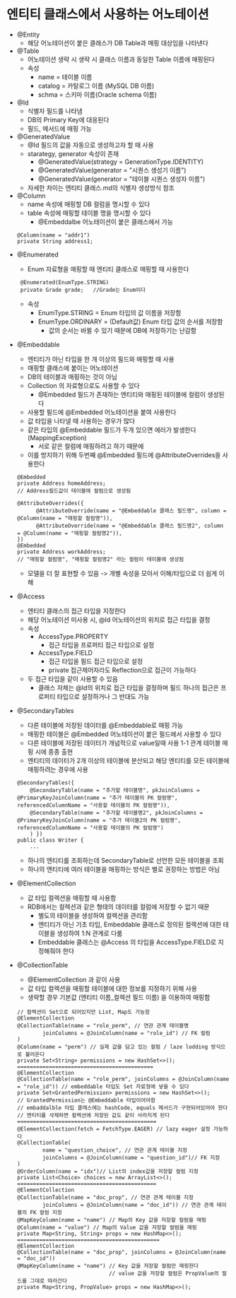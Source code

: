 # 엔티티 클래스에서 사용하는 어노테이션
  - @Entity
    - 해당 어노테이션이 붙은 클래스가 DB Table과 매핑 대상임을 나타낸다
  - @Table
    - 어노테이션 생략 시 생략 시 클래스 이름과 동일한 Table 이름에 매핑된다
    - 속성
      - name = 테이블 이름
      - catalog = 카탈로그 이름 (MySQL DB 이름)
      - schma = 스키마 이름(Oracle schema 이름)
  - @Id
    - 식별자 필드를 나타냄
    - DB의 Primary Key에 대응된다
    - 필드, 메서드에 매핑 가능
  - @GeneratedValue
    - @Id 필드의 값을 자동으로 생성하고자 할 때 사용
    - starategy, generator 속성이 존재
      - @GeneratedValue(strategy = GenerationType.IDENTITY)
      - @GeneratedValue(generator = "시퀀스 생성기 이름")
      - @GeneratedValue(generator = "테이블 시퀀스 생성자 이름")
    - 자세한 차이는 엔티티 클래스.md의 식별자 생성방식 참조 
  - @Column
    - name 속성에 매핑할 DB 컬럼을 명시할 수 있다
    - table 속성에 매핑할 테이블 명을 명시할 수 있다
      - @Embeddalbe 어노테이션이 붙은 클래스에서 가능
    ```
    @Column(name = "addr1")
    private String address1;
    ``` 
  * @Enumerated
    * Enum 자료형을 매핑할 때 엔티티 클래스로 매핑할 때 사용한다
    ```
     @Enumerated(EnumType.STRING)
     private Grade grade;   //Grade는 Enum이다
    ```
    * 속성
      * EnumType.STRING = Enum 타입의 값 이름을 저장함
      * EnumType.ORDINARY = (Default값) Enum 타입 값의 순서를 저장함 
        * 값의 순서는 바뀔 수 있기 때문에 DB에 저장하기는 난감함
  * @Embeddable
     * 엔티티가 아닌 타입을 한 개 이상의 필드와 매핑할 때 사용
     * 매핑할 클래스에 붙이는 어노테이션
     * DB의 테이블과 매핑하는 것이 아님
     * Collection 의 자료형으로도 사용할 수 있다
       * @Embedded 필드가 존재하는 엔티티와 매핑된 테이블에 컬럼이 생성된다
     * 사용할 필드에 @Embedded 어노테이션을 붙여 사용한다
     * 값 타입을 나타낼 때 사용하는 경우가 많다
     * 같은 타입의 @Embeddable 필드가 두개 있으면 에러가 발생한다(MappingException)
       * 서로 같은 컬럼에 매핑하려고 하기 때문에
     * 이를 방지하기 위해 두번째 @Embedded 필드에 @AttributeOverrides을 사용한다
      ```
      @Embedded
      private Address homeAddress;
      // Address필드값이 테이블에 컬럼으로 생성됨

      @AttributeOverrides({
            @AttributeOverride(name = "@Embeddable 클래스 필드명", column = @Column(name = "매핑할 컬럼명")),
            @AttributeOverride(name = "@Embeddable 클래스 필드명2", column = @Column(name = "매핑할 컬럼명2")),
      })
      @Embedded
      private Address workAddress;
      // "매핑할 컬럼명", "매핑할 컬럼명2" 라는 컬럼이 테이블에 생성됨

     ```  
     * 모델을 더 잘 표현할 수 있음 -> 개별 속성을 모아서 이해/타입으로 더 쉽게 이해
  * @Access
    * 엔티티 클래스의 접근 타입을 지정한다
    * 해당 어노테이션 미사용 시, @Id 어노테이션의 위치로 접근 타입을 결정
    * 속성
      * AccessType.PROPERTY 
        * 접근 타입을 프로퍼티 접근 타입으로 설정
      * AccessType.FIELD 
        * 접근 타입을 필드 접근 타입으로 설정
        * private 접근제어자라도 Reflection으로 접근이 가능하다
    * 두 접근 타입을 같이 사용할 수 있음
      * 클래스 자체는 @Id의 위치로 접근 타입을 결정하며 필드 하나의 접근은 프로퍼티 타입으로 설정하거나 그 반대도 가능
  * @SecondaryTables
    * 다른 테이블에 저장된 데이터를 @Embeddable로 매핑 가능
    * 매핑한 테이블은 @Embedded 어노테이션이 붙은 필드에서 사용할 수 있다
    * 다른 테이블에 저장된 데이터가 개념적으로 value일때 사용 1-1 관계 테이블 매핑 시에 종종 출현 
    * 엔티티의 데이터가 2개 이상의 테이블에 분산되고 해당 엔티티를 모든 테이블에 매핑하려는 경우에 사용
    ```
    @SecondaryTables({
        @SecondaryTable(name = "추가할 테이블명", pkJoinColumns = @PrimaryKeyJoinColumn(name = "추가 테이블의 PK 컬럼명", referencedColumnName = "사용할 테이블의 PK 컬럼명")),
        @SecondaryTable(name = "추가할 테이블명2", pkJoinColumns = @PrimaryKeyJoinColumn(name = "추가 테이블2의 PK 컬럼명", referencedColumnName = "사용할 테이블의 PK 컬럼명") 
        ) }) 
    public class Writer {
        ...
    ``` 
    * 하나의 엔티티를 조회하는데 SecondaryTable로 선언한 모든 테이블을 조회
    * 하나의 엔티티에 여러 테이블을 매핑하는 방식은 별로 권장하는 방법은 아님

  * @ElementCollection
    * 값 타입 컬렉션을 매핑할 때 사용함
    * RDB에서는 컬렉션과 같은 형태의 데이터를 컬럼에 저장할 수 없기 때문
      * 별도의 테이블을 생성하여 컬렉션을 관리함 
      * 엔티티가 아닌 기초 타입, Embeddable 클래스로 정의된 컬렉션에 대한 테이블을 생성하여 1:N 관계로 다룸
      * Embeddable 클래스는 @Access 의 타입을 AccessType.FIELD로 지정해줘야 한다
  * @CollectionTable
    * @ElementCollection 과 같이 사용
    * 값 타입 컬렉션을 매핑할 테이블에 대한 정보를 지정하기 위해 사용
    * 생략할 경우 기본값 (엔티티 이름_컬렉션 필드 이름) 을 이용하여 매핑함
    ```
    // 컬렉션이 Set으로 되어있지만 List, Map도 가능함
    @ElementCollection
    @CollectionTable(name = "role_perm", // 연관 관계 테이블명
            joinColumns = @JoinColumn(name = "role_id") // FK 컬럼
    )
    @Column(name = "perm") // 실제 값을 담고 있는 컬럼 / laze lodding 방식으로 불러온다
    private Set<String> permissions = new HashSet<>();
    ===========================================
    @ElementCollection
    @CollectionTable(name = "role_perm", joinColumns = @JoinColumn(name = "role_id")) // embeddable 타입도 Set 자료형에 넣을 수 있다
    private Set<GrantedPermission> permissions = new HashSet<>();
    // GrantedPermission는 @Embeddable 타입이어야함
    // embaddalble 타입 클래스에는 hashCode, equals 메서드가 구현되어있어야 한다
    // 엔티티를 삭제하면 컬렉션에 저장된 값도 같이 사라지게 된다
    ============================================
    @ElementCollection(fetch = FetchType.EAGER) // lazy eager 설정 가능하다
    @CollectionTable(
            name = "question_choice", // 연관 관계 테이블 지정
            joinColumns = @JoinColumn(name = "question_id")// FK 지정
    )
    @OrderColumn(name = "idx")// List의 index값을 저장할 컬럼 지정
    private List<Choice> choices = new ArrayList<>();
    ============================================
    @ElementCollection
    @CollectionTable(name = "doc_prop", // 연관 관계 테이블 지정
            joinColumns = @JoinColumn(name = "doc_id")) // 연관 관계 테이블의 FK 컬럼 지정
    @MapKeyColumn(name = "name") // Map의 Key 값을 저장할 컬럼을 매핑
    @Column(name = "value") // Map의 Value 값을 저장할 컬럼을 매핑
    private Map<String, String> props = new HashMap<>();
    =============================================
    @ElementCollection
    @CollectionTable(name = "doc_prop", joinColumns = @JoinColumn(name = "doc_id"))
    @MapKeyColumn(name = "name") // Key 값을 저장할 컬럼만 매핑한다
                                 // value 값을 저장할 컬럼은 PropValue의 필드를 그대로 따라간다
    private Map<String, PropValue> props = new HashMap<>();
    ``` 
